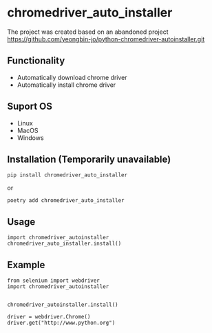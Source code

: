 # chromedriver_auto_installer

The project was created based on an abandoned project https://github.com/yeongbin-jo/python-chromedriver-autoinstaller.git

## Functionality
 - Automatically download chrome driver
 - Automatically install chrome driver

## Suport OS
 - Linux
 - MacOS
 - Windows

## Installation (Temporarily unavailable)

```
pip install chromedriver_auto_installer
```
or
```
poetry add chromedriver_auto_installer
```

## Usage
```
import chromedriver_autoinstaller
chromedriver_auto_installer.install() 
```

## Example
```
from selenium import webdriver
import chromedriver_autoinstaller


chromedriver_autoinstaller.install()

driver = webdriver.Chrome()
driver.get("http://www.python.org")
```

